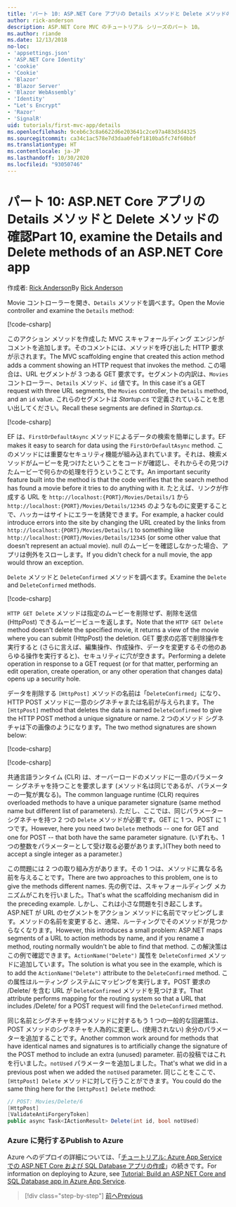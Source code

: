 ```yaml
---
title: 'パート 10: ASP.NET Core アプリの Details メソッドと Delete メソッドの確認'
author: rick-anderson
description: ASP.NET Core MVC のチュートリアル シリーズのパート 10。
ms.author: riande
ms.date: 12/13/2018
no-loc:
- 'appsettings.json'
- 'ASP.NET Core Identity'
- 'cookie'
- 'Cookie'
- 'Blazor'
- 'Blazor Server'
- 'Blazor WebAssembly'
- 'Identity'
- "Let's Encrypt"
- 'Razor'
- 'SignalR'
uid: tutorials/first-mvc-app/details
ms.openlocfilehash: 9ceb6c3c8a6622d6e203641c2ce97a483d3d4325
ms.sourcegitcommit: ca34c1ac578e7d3daa0febf1810ba5fc74f60bbf
ms.translationtype: HT
ms.contentlocale: ja-JP
ms.lasthandoff: 10/30/2020
ms.locfileid: "93050746"
---
```

# <a name="part-10-examine-the-details-and-delete-methods-of-an-aspnet-core-app"></a><span data-ttu-id="e223a-103">パート 10: ASP.NET Core アプリの Details メソッドと Delete メソッドの確認</span><span class="sxs-lookup"><span data-stu-id="e223a-103">Part 10, examine the Details and Delete methods of an ASP.NET Core app</span></span>

<span data-ttu-id="e223a-104">作成者: [Rick Anderson](https://twitter.com/RickAndMSFT)</span><span class="sxs-lookup"><span data-stu-id="e223a-104">By [Rick Anderson](https://twitter.com/RickAndMSFT)</span></span>

<span data-ttu-id="e223a-105">Movie コントローラーを開き、`Details` メソッドを調べます。</span><span class="sxs-lookup"><span data-stu-id="e223a-105">Open the Movie controller and examine the `Details` method:</span></span>

[!code-csharp[](start-mvc/sample/MvcMovie22/Controllers/MoviesController.cs?name=snippet_details)]

<span data-ttu-id="e223a-106">このアクション メソッドを作成した MVC スキャフォールディング エンジンがコメントを追加します。そのコメントには、メソッドを呼び出した HTTP 要求が示されます。</span><span class="sxs-lookup"><span data-stu-id="e223a-106">The MVC scaffolding engine that created this action method adds a comment showing an HTTP request that invokes the method.</span></span> <span data-ttu-id="e223a-107">この場合は、URL セグメントが 3 つある GET 要求です。セグメントの内訳は、`Movies` コントローラー、`Details` メソッド、`id` 値です。</span><span class="sxs-lookup"><span data-stu-id="e223a-107">In this case it's a GET request with three URL segments, the `Movies` controller, the `Details` method, and an `id` value.</span></span> <span data-ttu-id="e223a-108">これらのセグメントは *Startup.cs* で定義されていることを思い出してください。</span><span class="sxs-lookup"><span data-stu-id="e223a-108">Recall these segments are defined in *Startup.cs*.</span></span>

[!code-csharp[](start-mvc/sample/MvcMovie3/Startup.cs?highlight=5&name=snippet_1)]

<span data-ttu-id="e223a-109">EF は、`FirstOrDefaultAsync` メソッドによるデータの検索を簡単にします。</span><span class="sxs-lookup"><span data-stu-id="e223a-109">EF makes it easy to search for data using the `FirstOrDefaultAsync` method.</span></span> <span data-ttu-id="e223a-110">このメソッドには重要なセキュリティ機能が組み込まれています。それは、検索メソッドがムービーを見つけたということをコードが確認し、それからその見つけたムービーで何らかの処理を行うということです。</span><span class="sxs-lookup"><span data-stu-id="e223a-110">An important security feature built into the method is that the code verifies that the search method has found a movie before it tries to do anything with it.</span></span> <span data-ttu-id="e223a-111">たとえば、リンクが作成する URL を `http://localhost:{PORT}/Movies/Details/1` から `http://localhost:{PORT}/Movies/Details/12345` のようなものに変更することで、ハッカーはサイトにエラーを誘発できます。</span><span class="sxs-lookup"><span data-stu-id="e223a-111">For example, a hacker could introduce errors into the site by changing the URL created by the links from `http://localhost:{PORT}/Movies/Details/1` to something like  `http://localhost:{PORT}/Movies/Details/12345` (or some other value that doesn't represent an actual movie).</span></span> <span data-ttu-id="e223a-112">null のムービーを確認しなかった場合、アプリは例外をスローします。</span><span class="sxs-lookup"><span data-stu-id="e223a-112">If you didn't check for a null movie, the app would throw an exception.</span></span>

<span data-ttu-id="e223a-113">`Delete` メソッドと `DeleteConfirmed` メソッドを調べます。</span><span class="sxs-lookup"><span data-stu-id="e223a-113">Examine the `Delete` and `DeleteConfirmed` methods.</span></span>

[!code-csharp[](start-mvc/sample/MvcMovie22/Controllers/MoviesController.cs?name=snippet_delete)]

<span data-ttu-id="e223a-114">`HTTP GET Delete` メソッドは指定のムービーを削除せず、削除を送信 (HttpPost) できるムービービューを返します。</span><span class="sxs-lookup"><span data-stu-id="e223a-114">Note that the `HTTP GET Delete` method doesn't delete the specified movie, it returns a view of the movie where you can submit (HttpPost) the deletion.</span></span> <span data-ttu-id="e223a-115">GET 要求の応答で削除操作を実行すると (さらに言えば、編集操作、作成操作、データを変更するその他のあらゆる操作を実行すると)、セキュリティに穴が空きます。</span><span class="sxs-lookup"><span data-stu-id="e223a-115">Performing a delete operation in response to a GET request (or for that matter, performing an edit operation, create operation, or any other operation that changes data) opens up a security hole.</span></span>

<span data-ttu-id="e223a-116">データを削除する `[HttpPost]` メソッドの名前は「`DeleteConfirmed`」になり、HTTP POST メソッドに一意のシグネチャまたは名前が与えられます。</span><span class="sxs-lookup"><span data-stu-id="e223a-116">The `[HttpPost]` method that deletes the data is named `DeleteConfirmed` to give the HTTP POST method a unique signature or name.</span></span> <span data-ttu-id="e223a-117">2 つのメソッド シグネチャは下の画像のようになります。</span><span class="sxs-lookup"><span data-stu-id="e223a-117">The two method signatures are shown below:</span></span>

[!code-csharp[](start-mvc/sample/MvcMovie/Controllers/MoviesController.cs?name=snippet_delete2)]

[!code-csharp[](start-mvc/sample/MvcMovie/Controllers/MoviesController.cs?name=snippet_delete3)]

<span data-ttu-id="e223a-118">共通言語ランタイム (CLR) は、オーバーロードのメソッドに一意のパラメーター シグネチャを持つことを要求します (メソッド名は同じであるが、パラメーターの一覧が異なる)。</span><span class="sxs-lookup"><span data-stu-id="e223a-118">The common language runtime (CLR) requires overloaded methods to have a unique parameter signature (same method name but different list of parameters).</span></span> <span data-ttu-id="e223a-119">ただし、ここでは、同じパラメーター シグネチャを持つ 2 つの `Delete` メソッドが必要です。GET に 1 つ、POST に 1 つです。</span><span class="sxs-lookup"><span data-stu-id="e223a-119">However, here you need two `Delete` methods -- one for GET and one for POST -- that both have the same parameter signature.</span></span> <span data-ttu-id="e223a-120">(いずれも、1 つの整数をパラメーターとして受け取る必要があります。)</span><span class="sxs-lookup"><span data-stu-id="e223a-120">(They both need to accept a single integer as a parameter.)</span></span>

<span data-ttu-id="e223a-121">この問題には 2 つの取り組み方があります。その 1 つは、メソッドに異なる名前を与えることです。</span><span class="sxs-lookup"><span data-stu-id="e223a-121">There are two approaches to this problem, one is to give the methods different names.</span></span> <span data-ttu-id="e223a-122">先の例では、スキャフォールディング メカニズムがこれを行いました。</span><span class="sxs-lookup"><span data-stu-id="e223a-122">That's what the scaffolding mechanism did in the preceding example.</span></span> <span data-ttu-id="e223a-123">しかし、これは小さな問題を引き起こします。ASP.NET が URL のセグメントをアクション メソッドに名前でマッピングします。メソッドの名前を変更すると、通常、ルーティングでそのメソッドが見つからなくなります。</span><span class="sxs-lookup"><span data-stu-id="e223a-123">However, this introduces a small problem: ASP.NET maps segments of a URL to action methods by name, and if you rename a method, routing normally wouldn't be able to find that method.</span></span> <span data-ttu-id="e223a-124">この解決策はこの例で確認できます。`ActionName("Delete")` 属性を `DeleteConfirmed` メソッドに追加しています。</span><span class="sxs-lookup"><span data-stu-id="e223a-124">The solution is what you see in the example, which is to add the `ActionName("Delete")` attribute to the `DeleteConfirmed` method.</span></span> <span data-ttu-id="e223a-125">この属性はルーティング システムにマッピングを実行します。POST 要求の /Delete/ を含む URL が `DeleteConfirmed` メソッドを見つけます。</span><span class="sxs-lookup"><span data-stu-id="e223a-125">That attribute performs mapping for the routing system so that a URL that includes /Delete/ for a POST request will find the `DeleteConfirmed` method.</span></span>

<span data-ttu-id="e223a-126">同じ名前とシグネチャを持つメソッドに対するもう 1 つの一般的な回避策は、POST メソッドのシグネチャを人為的に変更し、(使用されない) 余分のパラメーターを追加することです。</span><span class="sxs-lookup"><span data-stu-id="e223a-126">Another common work around for methods that have identical names and signatures is to artificially change the signature of the POST method to include an extra (unused) parameter.</span></span> <span data-ttu-id="e223a-127">前の投稿ではこれを行いました。`notUsed` パラメーターを追加しました。</span><span class="sxs-lookup"><span data-stu-id="e223a-127">That's what we did in a previous post when we added the `notUsed` parameter.</span></span> <span data-ttu-id="e223a-128">同じことをここで、`[HttpPost] Delete` メソッドに対して行うことができます。</span><span class="sxs-lookup"><span data-stu-id="e223a-128">You could do the same thing here for the `[HttpPost] Delete` method:</span></span>

```csharp
// POST: Movies/Delete/6
[HttpPost]
[ValidateAntiForgeryToken]
public async Task<IActionResult> Delete(int id, bool notUsed)
```

### <a name="publish-to-azure"></a><span data-ttu-id="e223a-129">Azure に発行する</span><span class="sxs-lookup"><span data-stu-id="e223a-129">Publish to Azure</span></span>

<span data-ttu-id="e223a-130">Azure へのデプロイの詳細については、「[チュートリアル: Azure App Service での ASP.NET Core および SQL Database アプリの作成](/azure/app-service/tutorial-dotnetcore-sqldb-app)」の続きです。</span><span class="sxs-lookup"><span data-stu-id="e223a-130">For information on deploying to Azure, see [Tutorial: Build an ASP.NET Core and SQL Database app in Azure App Service](/azure/app-service/tutorial-dotnetcore-sqldb-app).</span></span>

> [!div class="step-by-step"]
> [<span data-ttu-id="e223a-131">前へ</span><span class="sxs-lookup"><span data-stu-id="e223a-131">Previous</span></span>](validation.md)
